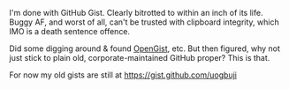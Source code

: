 I'm done with GitHub Gist. Clearly bitrotted to within an inch of its life. Buggy AF, and worst of all, can't be trusted with clipboard integrity, which IMO is a death sentence offence.

Did some digging around & found [OpenGist](https://github.com/thomiceli/opengist), etc. But then figured, why not just stick to plain old, corporate-maintained GitHub proper? This is that.

For now my old gists are still at https://gist.github.com/uogbuji
